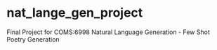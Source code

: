 # nat_lange_gen_project
Final Project for COMS:6998 Natural Language Generation - Few Shot Poetry Generation 
